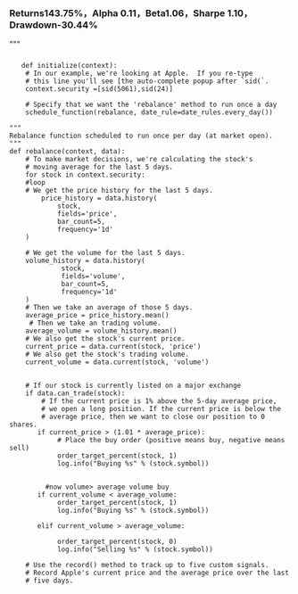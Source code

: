### Returns143.75%，Alpha 0.11，Beta1.06，Sharpe 1.10，Drawdown-30.44%

""" 
### 
       def initialize(context):
        # In our example, we're looking at Apple.  If you re-type 
        # this line you'll see [the auto-complete popup after `sid(`.
        context.security =[sid(5061),sid(24)]

        # Specify that we want the 'rebalance' method to run once a day
        schedule_function(rebalance, date_rule=date_rules.every_day())

    """
    Rebalance function scheduled to run once per day (at market open).
    """
    def rebalance(context, data):
        # To make market decisions, we're calculating the stock's 
        # moving average for the last 5 days.
        for stock in context.security:
        #loop
        # We get the price history for the last 5 days. 
            price_history = data.history(
                stock,
                fields='price',
                bar_count=5,
                frequency='1d'
        )

        # We get the volume for the last 5 days.
        volume_history = data.history(
                 stock,
                 fields='volume',
                 bar_count=5,
                 frequency='1d'
        )
        # Then we take an average of those 5 days.
        average_price = price_history.mean()
         # Then we take an trading volume.
        average_volume = volume_history.mean()
        # We also get the stock's current price. 
        current_price = data.current(stock, 'price') 
        # We also get the stock's trading volume.
        current_volume = data.current(stock, 'volume')


        # If our stock is currently listed on a major exchange
        if data.can_trade(stock):
            # If the current price is 1% above the 5-day average price, 
            # we open a long position. If the current price is below the 
            # average price, then we want to close our position to 0 shares.
           if current_price > (1.01 * average_price):
                # Place the buy order (positive means buy, negative means sell)
                order_target_percent(stock, 1)
                log.info("Buying %s" % (stock.symbol))


             #now volume> average volume buy
           if current_volume < average_volume:
                order_target_percent(stock, 1)
                log.info("Buying %s" % (stock.symbol))

           elif current_volume > average_volume:

                order_target_percent(stock, 0)
                log.info("Selling %s" % (stock.symbol))

        # Use the record() method to track up to five custom signals. 
        # Record Apple's current price and the average price over the last 
        # five days.

